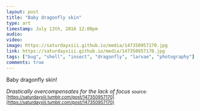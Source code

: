 ```yaml
---
layout: post
title: "Baby dragonfly skin"
type: art
timestamp: July 13th, 2016 12:00pm
audio: 
video: 
image: https://saturdayxiii.github.io/media/147350957170.jpg
link: https://saturdayxiii.github.io/media/147350957170.jpg
tags: ["bug", "shell", "insect", "dragonfly", "larvae", "photography"]
comments: true
---
```

Baby dragonfly skin!

*Drastically overcompensates for the lack of focus*
<small>source: [https://saturdayxiii.tumblr.com/post/147350957170](https://saturdayxiii.tumblr.com/post/147350957170)</small>